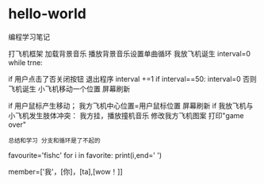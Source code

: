 # hello-world
编程学习笔记

打飞机框架
加载背景音乐
播放背景音乐设置单曲循环
我放飞机诞生
interval=0
while trne:

  if 用户点击了否关闭按钮
    退出程序
  interval +=1
  if interval==50:
    interval=0
  否则飞机诞生
  小飞机移动一个位置
  屏幕刷新
  
  if 用户鼠标产生移动；
    我方飞机中心位置=用户鼠标位置
    屏幕刷新
  if 我放飞机与小飞机发生肢体冲突：
    我方挂，播放撞机音乐
    修改我方飞机图案
    打印"game over"
    
    总结和学习 分支和循环是了不起的 


favourite='fishc'
for i in favorite:
  print(i,end='  ')

member=['我'，[你]，[ta],[wow！]]



